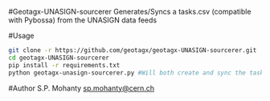 #Geotagx-UNASIGN-sourcerer
Generates/Syncs a tasks.csv (compatible with Pybossa) from the UNASIGN data feeds

#Usage
```bash
git clone -r https://github.com/geotagx/geotagx-UNASIGN-sourcerer.git
cd geotagx-UNASIGN-sourcerer
pip install -r requirements.txt
python geotagx-unasign-sourcerer.py #Will both create and sync the tasks.csv with the UNASIGN data feed in question
```

#Author
S.P. Mohanty <sp.mohanty@cern.ch>   
